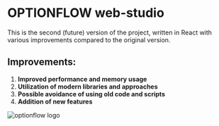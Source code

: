 # OPTIONFLOW web-studio

This is the second (future) version of the project, written in React with various improvements compared to the original version.

## Improvements:

1. **Improved performance and memory usage**
2. **Utilization of modern libraries and approaches**
3. **Possible avoidance of using old code and scripts**
4. **Addition of new features**

![optionflow logo]("/color.png")
